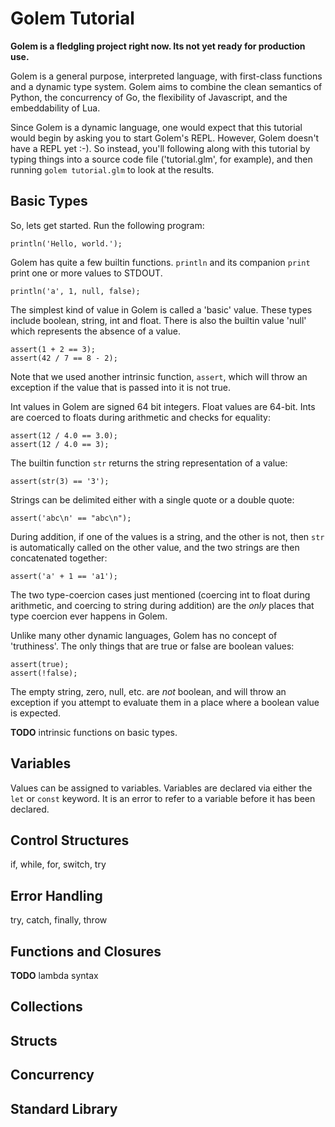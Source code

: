 # Golem Tutorial

**Golem is a fledgling project right now.  Its not yet ready for production use.**  

Golem is a general purpose, interpreted language, with first-class functions and a 
dynamic type system.  Golem aims to combine the clean semantics of Python, 
the concurrency of Go, the flexibility of Javascript, and the embeddability of Lua.

Since Golem is a dynamic language, one would expect that this tutorial would begin
by asking you to start Golem's REPL.  However, Golem doesn't have a REPL yet :-).  So 
instead, you'll following along with this tutorial by typing things into a 
source code file ('tutorial.glm', for example), and then running `golem tutorial.glm`
to look at the results.

## Basic Types

So, lets get started.  Run the following program:

```golem
println('Hello, world.');
```

Golem has quite a few builtin functions.  `println` and its companion `print` print 
one or more values to STDOUT.

```golem
println('a', 1, null, false);
```

The simplest kind of value in Golem is called a 'basic' value.  These types 
include boolean, string, int and float.  There is also the builtin value 
'null' which represents the absence of a value.

```golem
assert(1 + 2 == 3);
assert(42 / 7 == 8 - 2);
```

Note that we used another intrinsic function, `assert`, which will throw an exception
if the value that is passed into it is not true.

Int values in Golem are signed 64 bit integers.  Float values are 64-bit.  Ints 
are coerced to floats during arithmetic and checks for equality:

```golem
assert(12 / 4.0 == 3.0);
assert(12 / 4.0 == 3);
```

The builtin function `str` returns  the string representation of a value:

```golem
assert(str(3) == '3');
```

Strings can be delimited either with a single quote or a double quote:

```golem
assert('abc\n' == "abc\n");
```

During addition, if one of the values is a string, and the other is not, then
`str` is automatically called on the other value, and the two strings are then 
concatenated together:

```golem
assert('a' + 1 == 'a1');
```

The two type-coercion cases just mentioned (coercing int to float during
arithmetic, and coercing to string during addition) are the *only* places that
type coercion ever happens in Golem.

Unlike many other dynamic languages, Golem has no concept of 'truthiness'.  The only 
things that are true or false are boolean values:

```golem
assert(true);
assert(!false);
```

The empty string, zero, null, etc. are *not* boolean, and will throw an
exception if you attempt to evaluate them in a place where a boolean value is
expected.

**TODO** intrinsic functions on basic types.

## Variables

Values can be assigned to variables. Variables are declared via either the `let` 
or `const` keyword.  It is an error to refer to a variable before it has been
declared.

## Control Structures

if, while, for, switch, try

## Error Handling

try, catch, finally, throw

## Functions and Closures

**TODO** lambda syntax

## Collections

## Structs
    
## Concurrency

## Standard Library

